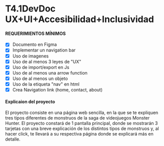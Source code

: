 # T4.1DevDoc UX+UI+Accesibilidad+Inclusividad
#### REQUERIMIENTOS MÍNIMOS

- [x] Documento en Figma
- [x] Implementar un navigation bar
- [x] Uso de imagenes
- [x] Uso de al menos 3 leyes de "UX"
- [x] Uso de import/export en Js
- [x] Uso de al menos una arrow function
- [x] Uso de al menos un objeto
- [x] Uso de la etiqueta "nav" en html
- [x] Crea Navigation link (home, contact, about)
  
#### Explicaion del proyecto

El proyecto consiste en una página web sencilla, en la que se te expliquen tres tipos diferentes de monstruos de la saga de videojuegos Monster Hunter. El proyecto constará de 1 pantalla principal, donde se mostrarán 3 tarjetas con una breve explicación de los distintos tipos de monstruos y, al hacer click, te llevará a su respectiva página donde se explicará más en detalle.